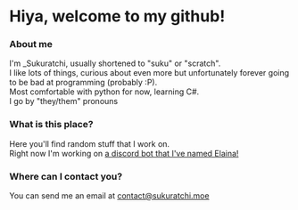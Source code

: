 # Hiya, welcome to my github! <br> 
### About me <br>
I'm _Sukuratchi, usually shortened to "suku" or "scratch". <br>
I like lots of things, curious about even more but unfortunately forever going to be bad at programming (probably :P). <br>
Most comfortable with python for now, learning C#. <br>
I go by "they/them" pronouns 
<br>

### What is this place? <br>
Here you'll find random stuff that I work on. <br>
Right now I'm working on <a href="https://github.com/Sukuratchi/elaina"> a discord bot that I've named Elaina! </a>
<br>

### Where can I contact you? <br>
You can send me an email at <a href="mailto:contact@sukuratchi.moe">contact@sukuratchi.moe</a>
